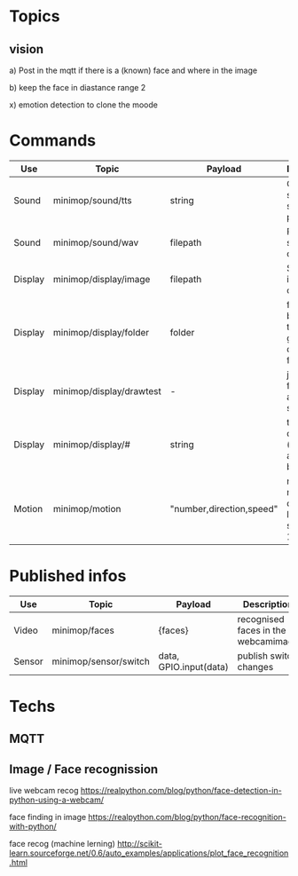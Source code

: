 # Topics



## vision

a) Post in the mqtt if there is a (known) face and where in the image

b) keep the face in diastance range 2


x) emotion detection to clone the moode


# Commands


| Use | Topic | Payload | Description |
| --- | --- | --- | --- |
| Sound | minimop/sound/tts | string | Converts string to speach and plays it |
| Sound | minimop/sound/wav | filepath | Plays the specivied output file |
| Display | minimop/display/image | filepath | Show image in oled |
| Display | minimop/display/folder | folder | folder with bmp files that all are going to be displayed from a-z |
| Display | minimop/display/drawtest | - | just a test for drawing and speedtest |
| Display | minimop/display/# | string | text to display (adds date and topic by default  |
| Motion | minimop/motion | "number,direction,speed" | number motor:1-4, direction: left\|right, speed:0.0-1.0 |

# Published infos


| Use | Topic | Payload | Description |
| --- | --- | --- | --- |
| Video | minimop/faces | {faces} | recognised faces in the webcamimage |
| Sensor | minimop/sensor/switch | data, GPIO.input(data) | publish switch changes |




# Techs

## MQTT

## Image / Face recognission

live webcam recog
https://realpython.com/blog/python/face-detection-in-python-using-a-webcam/

face finding in image 
https://realpython.com/blog/python/face-recognition-with-python/

face recog (machine lerning)
http://scikit-learn.sourceforge.net/0.6/auto_examples/applications/plot_face_recognition.html


